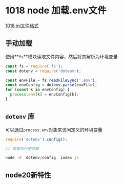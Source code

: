 # 1018 node 加载.env文件

[1018 ini文件格式 ](1018%20ini%E6%96%87%E4%BB%B6%E6%A0%BC%E5%BC%8F%20dec4d7df3e544ef794551c2ff7f3113b.md)

## 手动加载

使用**`fs`**模块读取文件内容，然后将其解析为环境变量

```jsx
const fs = require('fs');
const dotenv = require('dotenv');

const envFile = fs.readFileSync('.env');
const envConfig = dotenv.parse(envFile);
for (const k in envConfig) {
  process.env[k] = envConfig[k];
}
```

## **`dotenv` 库**

可以通过`process.env`对象来访问定义的环境变量

```jsx
require('dotenv').config();

// 或者执行使加载

node -r  dotenv/config  index.js
```

## node20新特性